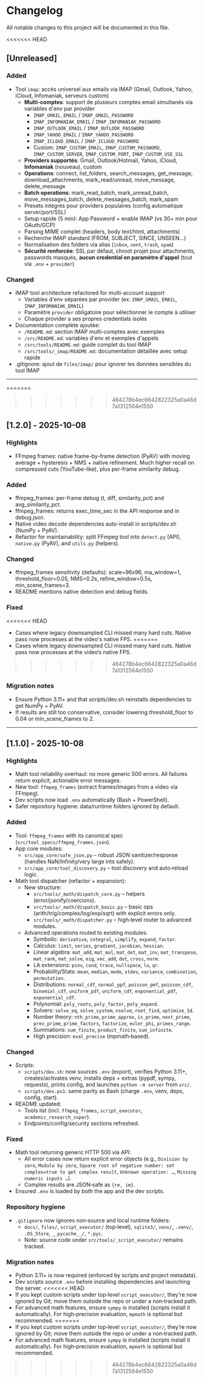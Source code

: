 # Changelog

All notable changes to this project will be documented in this file.

<<<<<<< HEAD
## [Unreleased]

### Added
- Tool `imap`: accès universel aux emails via IMAP (Gmail, Outlook, Yahoo, iCloud, Infomaniak, serveurs custom)
  - **Multi-comptes**: support de plusieurs comptes email simultanés via variables d'env par provider
    - `IMAP_GMAIL_EMAIL` / `IMAP_GMAIL_PASSWORD`
    - `IMAP_INFOMANIAK_EMAIL` / `IMAP_INFOMANIAK_PASSWORD`
    - `IMAP_OUTLOOK_EMAIL` / `IMAP_OUTLOOK_PASSWORD`
    - `IMAP_YAHOO_EMAIL` / `IMAP_YAHOO_PASSWORD`
    - `IMAP_ICLOUD_EMAIL` / `IMAP_ICLOUD_PASSWORD`
    - Custom: `IMAP_CUSTOM_EMAIL`, `IMAP_CUSTOM_PASSWORD`, `IMAP_CUSTOM_SERVER`, `IMAP_CUSTOM_PORT`, `IMAP_CUSTOM_USE_SSL`
  - **Providers supportés**: Gmail, Outlook/Hotmail, Yahoo, iCloud, **Infomaniak** (nouveau), custom
  - **Operations**: connect, list_folders, search_messages, get_message, download_attachments, mark_read/unread, move_message, delete_message
  - **Batch operations**: mark_read_batch, mark_unread_batch, move_messages_batch, delete_messages_batch, mark_spam
  - Presets intégrés pour providers populaires (config automatique server/port/SSL)
  - Setup rapide (5 min): App Password + enable IMAP (vs 30+ min pour OAuth/GCP)
  - Parsing MIME complet (headers, body text/html, attachments)
  - Recherche IMAP standard (FROM, SUBJECT, SINCE, UNSEEN…)
  - Normalisation des folders via alias (`inbox`, `sent`, `trash`, `spam`)
  - **Sécurité renforcée**: SSL par défaut, chroot projet pour attachments, passwords masqués, **aucun credential en paramètre d'appel** (tout via `.env` + `provider`)

### Changed
- IMAP tool architecture refactored for multi-account support
  - Variables d'env séparées par provider (ex: `IMAP_GMAIL_EMAIL`, `IMAP_INFOMANIAK_EMAIL`)
  - Paramètre `provider` obligatoire pour sélectionner le compte à utiliser
  - Chaque provider a ses propres credentials isolés
- Documentation complète ajoutée:
  - `/README.md`: section IMAP multi-comptes avec exemples
  - `/src/README.md`: variables d'env et exemples d'appels
  - `/src/tools/README.md`: guide complet du tool IMAP
  - `/src/tools/_imap/README.md`: documentation détaillée avec setup rapide
- .gitignore: ajout de `files/imap/` pour ignorer les données sensibles du tool IMAP

---

=======
>>>>>>> 464278b4ec6642822325a0a46d7a1312564e1550
## [1.2.0] - 2025-10-08

### Highlights
- FFmpeg frames: native frame-by-frame detection (PyAV) with moving average + hysteresis + NMS + native refinement. Much higher recall on compressed cuts (YouTube-like), plus per-frame similarity debug.

### Added
- ffmpeg_frames: per-frame debug (t, diff, similarity_pct) and avg_similarity_pct.
- ffmpeg_frames: returns exec_time_sec in the API response and in debug.json.
- Native video decode dependencies auto-install in scripts/dev.sh (NumPy + PyAV).
- Refactor for maintainability: split FFmpeg tool into `detect.py` (API), `native.py` (PyAV), and `utils.py` (helpers).

### Changed
- ffmpeg_frames sensitivity (defaults): scale=96x96, ma_window=1, threshold_floor=0.05, NMS=0.2s, refine_window=0.5s, min_scene_frames=3.
- README mentions native detection and debug fields.

### Fixed
<<<<<<< HEAD
- Cases where legacy downsampled CLI missed many hard cuts. Native pass now processes at the video's native FPS.
=======
- Cases where legacy downsampled CLI missed many hard cuts. Native pass now processes at the video’s native FPS.
>>>>>>> 464278b4ec6642822325a0a46d7a1312564e1550

### Migration notes
- Ensure Python 3.11+ and that scripts/dev.sh reinstalls dependencies to get NumPy + PyAV.
- If results are still too conservative, consider lowering threshold_floor to 0.04 or min_scene_frames to 2.

---

## [1.1.0] - 2025-10-08

### Highlights
- Math tool reliability overhaul: no more generic 500 errors. All failures return explicit, actionable error messages.
- New tool: `ffmpeg_frames` (extract frames/images from a video via FFmpeg).
- Dev scripts now load `.env` automatically (Bash + PowerShell).
- Safer repository hygiene: data/runtime folders ignored by default.

### Added
- Tool: `ffmpeg_frames` with its canonical spec (`src/tool_specs/ffmpeg_frames.json`).
- App core modules:
  - `src/app_core/safe_json.py` – robust JSON sanitizer/response (handles NaN/Infinity/very large ints safely).
  - `src/app_core/tool_discovery.py` – tool discovery and auto‑reload logic.
- Math tool dispatcher (refactor + expansion):
  - New structure:
    - `src/tools/_math/dispatch_core.py` – helpers (error/jsonify/coercions).
    - `src/tools/_math/dispatch_basic.py` – basic ops (arith/trig/complex/log/exp/sqrt) with explicit errors only.
    - `src/tools/_math/dispatcher.py` – high‑level router to advanced modules.
  - Advanced operations routed to existing modules:
    - Symbolic: `derivative`, `integral`, `simplify`, `expand`, `factor`.
    - Calculus: `limit`, `series`, `gradient`, `jacobian`, `hessian`.
    - Linear algebra: `mat_add`, `mat_mul`, `mat_det`, `mat_inv`, `mat_transpose`, `mat_rank`, `mat_solve`, `eig`, `vec_add`, `dot`, `cross`, `norm`.
    - LA extensions: `pinv`, `cond`, `trace`, `nullspace`, `lu`, `qr`.
    - Probability/Stats: `mean`, `median`, `mode`, `stdev`, `variance`, `combination`, `permutation`.
    - Distributions: `normal_cdf`, `normal_ppf`, `poisson_pmf`, `poisson_cdf`, `binomial_cdf`, `uniform_pdf`, `uniform_cdf`, `exponential_pdf`, `exponential_cdf`.
    - Polynomial: `poly_roots`, `poly_factor`, `poly_expand`.
    - Solvers: `solve_eq`, `solve_system`, `nsolve`, `root_find`, `optimize_1d`.
    - Number theory: `nth_prime`, `prime_approx`, `is_prime`, `next_prime`, `prev_prime`, `prime_factors`, `factorize`, `euler_phi`, `primes_range`.
    - Summations: `sum_finite`, `product_finite`, `sum_infinite`.
    - High precision: `eval_precise` (mpmath‑based).

### Changed
- Scripts:
  - `scripts/dev.sh`: now sources `.env` (export), verifies Python 3.11+, creates/activates venv, installs deps + extras (pypdf, sympy, requests), prints config, and launches `python -m server` from `src/`.
  - `scripts/dev.ps1`: same parity as Bash (charge `.env`, venv, deps, config, start).
- README updated:
  - Tools list (incl. `ffmpeg_frames`, `script_executor`, `academic_research_super`).
  - Endpoints/config/security sections refreshed.

### Fixed
- Math tool returning generic HTTP 500 via API:
  - All error cases now return explicit error objects (e.g., `Division by zero`, `Modulo by zero`, `Square root of negative number: set complex=true to get complex result`, `Unknown operation: …`, `Missing numeric inputs …`).
  - Complex results are JSON‑safe as `{re, im}`.
- Ensured `.env` is loaded by both the app and the dev scripts.

### Repository hygiene
- `.gitignore` now ignores non‑source and local runtime folders:
  - `docs/`, `files/`, `script_executor/` (top‑level), `sqlite3/`, `venv/`, `.venv/`, `.DS_Store`, `__pycache__/`, `*.pyc`.
  - Note: source code under `src/tools/_script_executor/` remains tracked.

### Migration notes
- Python 3.11+ is now required (enforced by scripts and project metadata).
- Dev scripts source `.env` before installing dependencies and launching the server.
<<<<<<< HEAD
- If you kept custom scripts under top‑level `script_executor/`, they're now ignored by Git; move them outside the repo or under a non‑tracked path.
- For advanced math features, ensure `sympy` is installed (scripts install it automatically). For high‑precision evaluation, `mpmath` is optional but recommended.
=======
- If you kept custom scripts under top‑level `script_executor/`, they’re now ignored by Git; move them outside the repo or under a non‑tracked path.
- For advanced math features, ensure `sympy` is installed (scripts install it automatically). For high‑precision evaluation, `mpmath` is optional but recommended.

>>>>>>> 464278b4ec6642822325a0a46d7a1312564e1550
